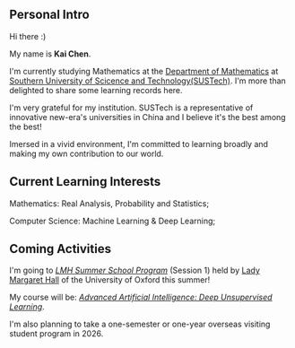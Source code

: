 ## Personal Intro

Hi there :)

My name is **Kai Chen**. 

I'm currently studying Mathematics at the [Department of Mathematics](https://math.sustech.edu.cn) at [Southern University of Scicence and Technology(SUSTech)](https://www.sustech.edu.cn). I'm more than delighted to share some learning records here.

I'm very grateful for my institution. SUSTech is a representative of innovative new-era's universities in China and I believe it's the best among the best!

Imersed in a vivid environment, I'm committed to learning broadly and making my own contribution to our world.

## Current Learning Interests

Mathematics: Real Analysis, Probability and Statistics;

Computer Science: Machine Learning & Deep Learning;

## Coming Activities

I'm going to [*LMH Summer School Program*](https://www.lmh.ox.ac.uk/study-here/lmh-summer-programmes) (Session 1) held by [Lady Margaret Hall](https://www.lmh.ox.ac.uk) of the University of Oxford this summer!

My course will be: [*Advanced Artificial Intelligence: Deep Unsupervised Learning*](https://www.lmh.ox.ac.uk/sites/default/files/documents/2024-11/LMH%20Summer%20Programmes%20-%20Course%20Overview%20-%20Advanced%20Artificial%20Intelligence%20and%20Machine%20Learning%20Deep%20Unsupervised%20Learning_0.pdf).

I'm also planning to take a one-semester or one-year overseas visiting student program in 2026.
